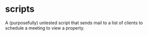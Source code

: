 # scripts

A (purposefully) untested script that sends mail to a list of clients to schedule a meeting to view a property.


